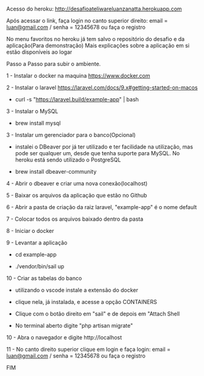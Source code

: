 Acesso do heroku: http://desafioateliwareluanzanatta.herokuapp.com

Após acessar o link, faça login no canto superior direito: 
email = luan@gmail.com / senha = 12345678 ou faça o registro

No menu favoritos no heroku já tem salvo o repositório do desafio e da aplicação(Para demonstração)
Mais explicações sobre a aplicação em si estão disponíveis ao logar 



Passo a Passo para subir o ambiente.


1 - Instalar o docker na maquina
https://www.docker.com

2 - Instalar o laravel
https://laravel.com/docs/9.x#getting-started-on-macos

- curl -s "https://laravel.build/example-app" | bash

3 - Instalar o MySQL

- brew install mysql 

3 - Instalar um gerenciador para o banco(Opcional)

- instalei o DBeaver por já ter utilizado e ter facilidade na utilização, mas pode ser qualquer um, desde que tenha suporte para MySQL.
No heroku está sendo utilizado o PostgreSQL

- brew install dbeaver-community

4 - Abrir o dbeaver e criar uma nova conexão(localhost) 

5 - Baixar os arquivos da aplicação que estão no Github 

6 - Abrir a pasta de criação da raiz laravel, "example-app" é o nome default

7 - Colocar todos os arquivos baixado dentro da pasta

8 - Iniciar o docker

9 - Levantar a aplicação 

- cd example-app
 
- ./vendor/bin/sail up

10 - Criar as tabelas do banco 

- utilizando o vscode instale a extensão do docker

- clique nela, já instalada, e acesse a opção CONTAINERS

- Clique com o botão direito em "sail" e de depois em "Attach Shell

- No terminal aberto digite "php artisan migrate"

10 - Abra o navegador e digite http://localhost

11 - No canto direito superior clique em login e faça login: email = luan@gmail.com / senha = 12345678 ou faça o registro

FIM